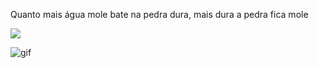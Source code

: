 Quanto mais água mole bate na pedra dura, mais dura a pedra fica mole

![](https://media.tenor.com/QsO5N5jVel4AAAAd/koenigsegg-need-for-speed-movie.gif)


![gif](https://github.com/user-attachments/assets/f6b0b278-e6c6-49f3-a3ec-7a08cc3cbc20)
